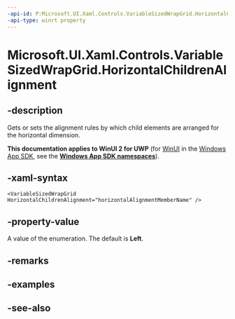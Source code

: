 ```yaml
---
-api-id: P:Microsoft.UI.Xaml.Controls.VariableSizedWrapGrid.HorizontalChildrenAlignment
-api-type: winrt property
---
```


<!-- Property syntax
public Windows.UI.Xaml.HorizontalAlignment HorizontalChildrenAlignment { get;  set; }
-->

# Microsoft.UI.Xaml.Controls.VariableSizedWrapGrid.HorizontalChildrenAlignment

## -description
Gets or sets the alignment rules by which child elements are arranged for the horizontal dimension.

**This documentation applies to WinUI 2 for UWP** (for [WinUI](/windows/apps/winui/winui3/) in the [Windows App SDK](/windows/apps/windows-app-sdk/), see the **[Windows App SDK namespaces](/windows/windows-app-sdk/api/winrt/)**).

## -xaml-syntax
```xaml
<VariableSizedWrapGrid HorizontalChildrenAlignment="horizontalAlignmentMemberName" />
```


## -property-value
A value of the enumeration. The default is **Left**.

## -remarks

## -examples

## -see-also
